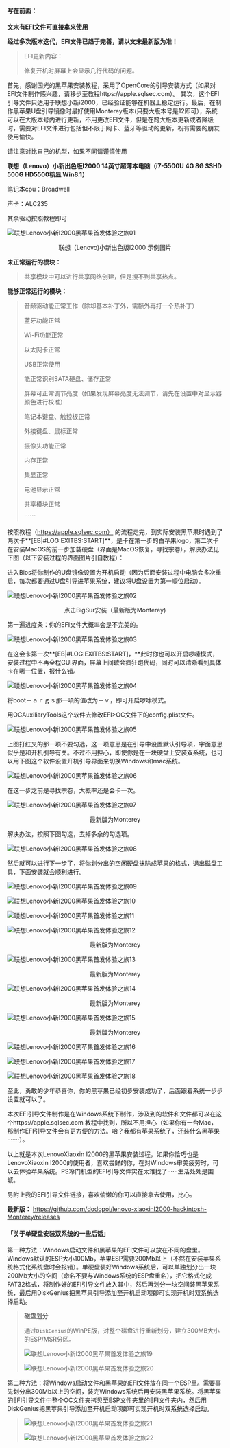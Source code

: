 

#### 写在前面：

**文末有EFI文件可直接拿来使用**

**经过多次版本迭代，EFI文件已趋于完善，请以文末最新版为准！**

> EFI更新内容：
>
> 修复开机时屏幕上会显示几行代码的问题。
>

首先，感谢国光的黑苹果安装教程，采用了OpenCore的引导安装方式（如果对EFI文件制作感兴趣，请移步至教程https://apple.sqlsec.com）。 其次，这个EFI引导文件只适用于联想小新i2000，已经验证能够在机器上稳定运行。最后，在制作黑苹果U盘引导镜像时最好使用Monterey版本(只要大版本号是12即可），系统可以在大版本号内进行更新，不用更改EFI文件，但是在跨大版本更新或者降级时，需要对EFI文件进行包括但不限于网卡、蓝牙等驱动的更新，祝有需要的朋友使用愉快。

请注意对比自己的机型，如果不同请谨慎使用

**联想（Lenovo）小新出色版I2000 14英寸超薄本电脑（i7-5500U 4G 8G SSHD 500G HD5500核显 Win8.1）**

笔记本cpu：Broadwell

声卡：ALC235

其余驱动按照教程即可

![联想Lenovo小新I2000黑苹果首发体验之旅01](https://tuchuang.guoke.co/guoketuchuang/2025/07/f66d103ab659123bc315adf31cf3c376.webp)

<center>联想（Lenovo)小新出色版I2000 示例图片</center>



**未正常运行的模块：**

> 共享模块中可以进行共享网络创建，但是搜不到共享热点。

**能够正常运行的模块：**

> 音频驱动能正常工作（除却基本补丁外，需额外再打一个热补丁）
>
> 蓝牙功能正常
>
> Wi-Fi功能正常
>
> 以太网卡正常
>
> USB正常使用
>
> 能正常识别SATA硬盘、储存正常
>
> 屏幕可正常调节亮度（如果发现屏幕亮度无法调节，请先在设置中对显示器颜色进行校准）
>
> 笔记本键盘、触控板正常
>
> 外接键盘、鼠标正常
>
> 摄像头功能正常
>
> 内存正常
>
> 集显正常
>
> 电池显示正常
>
> 共享模块正常
>
> \``````
>

按照教程（https://apple.sqlsec.com） 的流程走完，到实际安装黑苹果时遇到了两次卡**[EB|#LOG:EXITBS:START]**，是卡在第一步的白苹果logo，第二次卡在安装MacOS的前一步加载硬盘（界面是MacOS恢复，寻找宗卷），解决办法见下图（以下安装过程的界面图片引自教程）：

进入Bios将你制作的U盘镜像设置为开机启动（因为后面安装过程中电脑会多次重启，每次都要通过U盘引导进苹果系统，建议将U盘设置为第一顺位启动）。

![联想Lenovo小新I2000黑苹果首发体验之旅02](https://tuchuang.guoke.co/guoketuchuang/2025/07/8a4aa50c5c9dc00275d96322f12113c4.webp)

<center>点击BigSur安装（最新版为Monterey)</center>

第一遍进度条：你的EFI文件大概率会是不完美的。

![联想Lenovo小新I2000黑苹果首发体验之旅03](https://tuchuang.guoke.co/guoketuchuang/2025/07/b8a195aed9b037c35f73568ab38f58b0.webp)

在这会卡第一次**[EB|#LOG:EXITBS:START]，**此时你也可以开启啰嗦模式，安装过程中不再全程GUI界面，屏幕上间歇会疯狂跑代码，同时可以清晰看到具体卡在哪一位置，报什么错。

![联想Lenovo小新I2000黑苹果首发体验之旅04](https://tuchuang.guoke.co/guoketuchuang/2025/07/66b54efb5e64e0b36567a536ed2068a8.webp)

将boot－ａｒｇｓ那一项的值改为－ｖ，即可开启啰嗦模式。

用OCAuxiliaryTools这个软件去修改EFI>OC文件下的config.plist文件。

![联想Lenovo小新I2000黑苹果首发体验之旅05](https://tuchuang.guoke.co/guoketuchuang/2025/07/550787d2f8b3fa50ebc36c92d27cb5cc.webp)

上图打红叉的那一项不要勾选，这一项意思是在引导中设置默认引导项，字面意思似乎是和开机引导有关。不过不用担心，即使你是在一块硬盘上安装双系统，也可以用下图这个软件设置开机引导界面来切换Windows和ｍac系统。

![联想Lenovo小新I2000黑苹果首发体验之旅06](https://tuchuang.guoke.co/guoketuchuang/2025/07/5ae2967c207d2ff1faac773c95943fbd.webp)

在这一步之前是寻找宗卷，大概率还是会卡一次。

![联想Lenovo小新I2000黑苹果首发体验之旅07](https://tuchuang.guoke.co/guoketuchuang/2025/07/faf5033b1b326168ed11e48e24d58f6c.webp)

<center>最新版为Monterey</center>

解决办法，按照下图勾选，去掉多余的勾选项。

![联想Lenovo小新I2000黑苹果首发体验之旅08](https://tuchuang.guoke.co/guoketuchuang/2025/07/dcc1247e100dba5f93b4ba280a7cc90b.webp)

然后就可以进行下一步了，将你划分出的空闲硬盘抹除成苹果的格式，退出磁盘工具，下面安装就会顺利进行。

![联想Lenovo小新I2000黑苹果首发体验之旅09](https://tuchuang.guoke.co/guoketuchuang/2025/07/c3dedaea9760f8d45d721fe2a92549dc.webp)

![联想Lenovo小新I2000黑苹果首发体验之旅10](https://tuchuang.guoke.co/guoketuchuang/2025/07/1e44db6115d9bb76c80e57605976ca83.webp)

![联想Lenovo小新I2000黑苹果首发体验之旅11](https://tuchuang.guoke.co/guoketuchuang/2025/07/87e3c1b8774f49f4c3eeb1a33d9f7342.webp)

![联想Lenovo小新I2000黑苹果首发体验之旅12](https://tuchuang.guoke.co/guoketuchuang/2025/07/9741664f8d491b4c43894057c8902b74.webp)

<center>最新版为Monterey</center>


![联想Lenovo小新I2000黑苹果首发体验之旅13](https://tuchuang.guoke.co/guoketuchuang/2025/07/90cc53a5d41324af47c92a4f3c506ba3.webp)

<center>最新版为Monterey</center>


![联想Lenovo小新I2000黑苹果首发体验之旅14](https://tuchuang.guoke.co/guoketuchuang/2025/07/62743d0a12ceb51a03cb11a53ffc6698.webp)

<center>最新版为Monterey</center>


![联想Lenovo小新I2000黑苹果首发体验之旅15](https://tuchuang.guoke.co/guoketuchuang/2025/07/089105979a1c4147a715010ed0e86bcc.webp)

<center>最新版为Monterey</center>


![联想Lenovo小新I2000黑苹果首发体验之旅16](https://tuchuang.guoke.co/guoketuchuang/2025/07/c9f2e860e11ceb6339ca6c3aa380c570.webp)

![联想Lenovo小新I2000黑苹果首发体验之旅17](https://tuchuang.guoke.co/guoketuchuang/2025/07/c5c13ed267104d3eeacddaf3d11bd374.webp)

![联想Lenovo小新I2000黑苹果首发体验之旅18](https://tuchuang.guoke.co/guoketuchuang/2025/07/3edc4d50cccf7139ead87a4a488a37d1.webp)

至此，勇敢的少年恭喜你，你的黑苹果已经初步安装成功了，后面跟着系统一步步设置就可以了。

本次EFI引导文件制作是在Windows系统下制作，涉及到的软件和文件都可以在这个https://apple.sqlsec.com 教程中找到，所以不用担心（如果你有一台Mac，那制作EFI引导文件会有更方便的方法。哈？我都有苹果系统了，还装什么黑苹果·······）。

以上就是本次LenovoXiaoxin I2000的黑苹果安装过程，如果你恰巧也是LenovoXiaoxin I2000的使用者，喜欢尝鲜的你，在对Windows审美疲劳时，可以去体验苹果系统。PS冷门机型的EFI引导文件实在太难找了······生活处处是围城。

另附上我的EFI引导文件链接，喜欢偷懒的你可以直接拿去使用，比心。

**最新版：** https://github.com/dodopoi/lenovo-xiaoxinI2000-hackintosh-Monterey/releases

#### 「关于单硬盘安装双系统的一些后话」

第一种方法：Windows启动文件和黑苹果的EFI文件可以放在不同的盘里。Windows默认的ESP大小100Mb，苹果ESP需要200Mb以上（不然在安装苹果系统格式化系统盘时会报错）。单硬盘装好Windows系统后，可以单独划分出一块200Mb大小的空间（命名不要与Windows系统的ESP盘重名），把它格式化成FAT32格式，将制作好的EFI引导文件放入其中，然后再划分一块空间装黑苹果系统，最后用DiskGenius把黑苹果引导添加至开机启动项即可实现开机时双系统选择启动。

> **磁盘划分**
>
> 通过`DiskGenius`的WinPE版，对整个磁盘进行重新划分，建立300MB大小的ESP/MSR分区。
>
> ![联想Lenovo小新I2000黑苹果首发体验之旅19](https://tuchuang.guoke.co/guoketuchuang/2025/07/86914aff0d327fc33024fcdec942a0b5.webp)
>
> ![联想Lenovo小新I2000黑苹果首发体验之旅20](https://tuchuang.guoke.co/guoketuchuang/2025/07/234cb04e7372e53cec737abb4a220c40.webp)

第二种方法：将Windows启动文件和黑苹果的EFI文件放在同一个ESP里。需要事先划分出300Mb以上的空间，装完Windows系统后再安装黑苹果系统。将黑苹果的EFI引导文件中整个OC文件夹拷贝至ESP文件夹里的EFI文件夹内，然后用DiskGenius把黑苹果引导添加至开机启动项即可实现开机时双系统选择启动。

> ![联想Lenovo小新I2000黑苹果首发体验之旅21](https://tuchuang.guoke.co/guoketuchuang/2025/07/bff2b3143699692770e37bb1f5ce180e.webp)
>
> ![联想Lenovo小新I2000黑苹果首发体验之旅22](https://tuchuang.guoke.co/guoketuchuang/2025/07/8e9424fba692a32aa2fb6d060804239b.webp)
